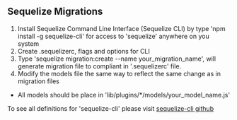 ## Sequelize Migrations

1. Install Sequelize Command Line Interface (Sequelize CLI) by type 'npm install -g sequelize-cli' for access to 'sequelize' anywhere on you system
2. Create .sequelizerc, flags and options for CLI   
3. Type 'sequelize migration:create --name your_migration_name', will generate migration file to compliant in '.sequelizerc' file.
4. Modify the models file the same way to reflect the same change as in migration files

* All models should be place in 'lib/plugins/*/models/your_model_name.js'

To see all definitions for 'sequelize-cli' please visit [sequelize-cli github](https://github.com/sequelize/cli)
